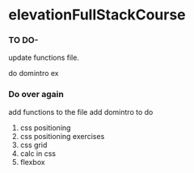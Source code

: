 # elevationFullStackCourse
### TO DO-
update functions file.

do domintro ex
### Do over again

add functions to the file
add domintro to do

1. css positioning
2. css positioning exercises
3. css grid
4. calc in css
5. flexbox
